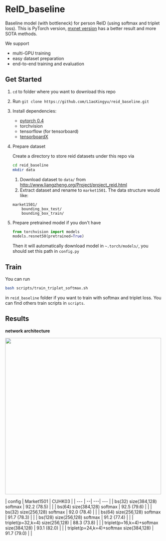 # ReID_baseline
Baseline model (with bottleneck) for person ReID (using softmax and triplet loss). This is PyTorch version, [mxnet version](https://github.com/L1aoXingyu/reid_baseline_gluon) has a better result and more SOTA methods.

We support
- multi-GPU training
- easy dataset preparation
- end-to-end training and evaluation

## Get Started
1. `cd` to folder where you want to download this repo
2. Run `git clone https://github.com/L1aoXingyu/reid_baseline.git`
3. Install dependencies:
    - [pytorch 0.4](https://pytorch.org/)
    - torchvision
    - tensorflow (for tensorboard)
    - [tensorboardX](https://github.com/lanpa/tensorboardX)
4. Prepare dataset
    
    Create a directory to store reid datasets under this repo via
    ```bash
    cd reid_baseline
    mkdir data
    ```
    1. Download dataset to `data/` from http://www.liangzheng.org/Project/project_reid.html
    2. Extract dataset and rename to `market1501`. The data structure would like:
    ```
    market1501/
        bounding_box_test/
        bounding_box_train/
    ```
5. Prepare pretrained model if you don't have
    ```python
    from torchvision import models
    models.resnet50(pretrained=True)
    ```
    Then it will automatically download model in `~.torch/models/`, you should set this path in `config.py`

## Train
You can run 
```bash
bash scripts/train_triplet_softmax.sh
```
in `reid_baseline` folder if you want to train with softmax and triplet loss. You can find others train scripts in `scripts`.

## Results

**network architecture**

<img src='https://ws3.sinaimg.cn/large/006tNbRwly1fvh3ekjh12j315k0j4q58.jpg' width='500'>

| config | Market1501 | CUHK03 |
| --- | --| ---| --- |
| bs(32) size(384,128) softmax | 92.2 (78.5) |  |
| bs(64) size(384,128) softmax | 92.5 (79.6) | |
| bs(32) size(256,128) softmax | 92.0 (78.4) | |
| bs(64) size(256,128) softmax | 91.7 (78.3) | |
| bs(128) size(256,128) softmax | 91.2 (77.4) | |
| triplet(p=32,k=4) size(256,128) | 88.3 (73.8) | |
| triplet(p=16,k=4)+softmax size(384,128) | 93.1 (82.0) | |
| triplet(p=24,k=4)+softmax size(384,128) | 91.7 (79.0) | |

